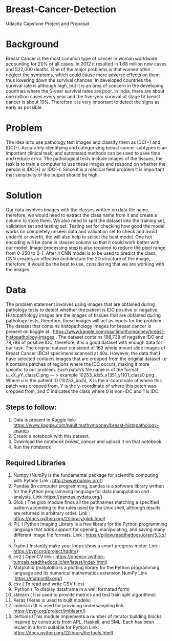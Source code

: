 # Breast-Cancer-Detection
Udacity Capstone Project and Proposal 
# Background
Breast Cancer is the most common type of cancer in woman worldwide accounting for 20% of all cases. In 2012 it resulted in 1.68 million new cases and 522,000 deaths. One of the major problems is that women often neglect the symptoms, which could cause more adverse effects on them thus lowering down the survival chances. In developed countries the survival rate is although high, but it is an area of concern in the developing countries where the 5-year survival rates are poor. In India, there are about one million cases every year and the five-year survival of stage IV breast cancer is about 10%. Therefore it is very important to detect the signs as early as possible. 

# Problem
The idea is to use pathology test images and classify them as IDC(+) and IDC(-). Accurately identifying and categorizing breast cancer subtypes is an important clinical task, and automated methods can be used to save time and reduce error. The pathological tests include images of the tissues, the task is to train a computer to use these images and respond on whether the person is IDC(+) or IDC(-). Since it is a medical field problem it is important that sensitivity of the output should be high. 

# Solution 
Our data involves images with the classes written on data file name, therefore, we would need to extract the class name from it and create a column to store them. We also need to split the dataset into the  training set, validation set and testing set. Testing set for checking how good the model works on completely unseen data and validation set to check and avoid underfit or overfit, the will also help to select the best model. One hot encoding will be done in classes column so that it could work better with our model. Image processing step is also required to reduce the pixel range from 0-250 to 0-1. After it CNN model is to be used to predict the class, CNN creates an effective architecture   the 2D structure of the image, therefore, it would be the best to use, considering that we are working with the images.

# Data
The problem statement involves using images that are obtained during pathology tests to detect whether the patient is IDC positive or negative. Histopathology images are the images of tissues that are obtained during pathology tests, therefore, these images will act as inputs for the problem.
  The dataset that contains histopathology images for breast cancer is present on kaggle at : https://www.kaggle.com/paultimothymooney/breast-histopathology-images . The dataset contains 198,738 of negative IDC and 78,786 of positive IDC, therefore, it is a good dataset with enough data for our task. The original dataset consisted of 162 whole mount slide images of Breast Cancer (BCa) specimens scanned at 40x. However, the data that I have selected contains images that are cropped from the original dataset i.e it contains patches of regions where the IDC occurs, making it more specific to our problem. Each patch’s file name is of the format: u_xX_yY_classC.png — > example 10253_idx5_x1351_y1101_class0.png . Where u is the patient ID (10253_idx5), X is the x-coordinate of where this patch was cropped from, Y is the y-coordinate of where this patch was cropped from, and C indicates the class where 0 is non-IDC and 1 is IDC.

## Steps to follow:
1. Data is present in Kaggle link- https://www.kaggle.com/paultimothymooney/breast-histopathology-images
2. Create a notebook with this dataset.
3. Download the notebook *breast_cancer* and upload it on that notebook.
4. Run the notebook
 
 ## Required Libraries
 1. Numpy (NumPy is the fundamental package for scientific computing with Python Link : http://www.numpy.org/)
 2. Pandas (In computer programming, pandas is a software library written for the Python programming language for data manipulation and analysis. Link :https://pandas.pydata.org/)
 3. Glob ( The glob module finds all the pathnames matching a specified pattern according to the rules used by the Unix shell, although results are returned in arbitrary order. Link : https://docs.python.org/2/library/glob.html)
 4. PIL ( Python Imaging Library is a free library for the Python programming language that adds support for opening, manipulating, and saving many different image file formats. Link : https://pillow.readthedocs.io/en/5.3.x/ )
 5. Tqdm ( Instantly make your loops show a smart progress meter.  Link : https://pypi.org/project/tqdm/)
 6. cv2 ( OpenCV link : https://opencv-python-tutroals.readthedocs.io/en/latest/index.html)
 7. Matplotlib (matplotlib is a plotting library for the Python programming language and its numerical mathematics extension NumPy Link :https://matplotlib.org/)
 8. csv ( To read and write CSV files)
 9. IPython ( To display dataframe in a well formated form)
 10. sklearn ( It is used to provide metrics and test train split algorithms)
 11. Keras (Keras is used to built models)
 12. imblearn (It is used for providing undersampling link: https://pypi.org/project/imblearn/)
 13. itertools (This module implements a number of iterator building blocks inspired by constructs from APL, Haskell, and SML. Each has been recast in a form suitable for Python Link: https://docs.python.org/2/library/itertools.html)
